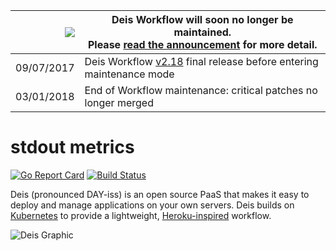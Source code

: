 
|![](https://upload.wikimedia.org/wikipedia/commons/thumb/1/17/Warning.svg/156px-Warning.svg.png) | Deis Workflow will soon no longer be maintained.<br />Please [read the announcement](https://deis.com/blog/2017/deis-workflow-final-release/) for more detail. |
|---:|---|
| 09/07/2017 | Deis Workflow [v2.18][] final release before entering maintenance mode |
| 03/01/2018 | End of Workflow maintenance: critical patches no longer merged |

# stdout metrics
[![Go Report Card](http://goreportcard.com/badge/deis/stdout-metrics)](http://goreportcard.com/report/deis/stdout-metrics)
[![Build Status](https://travis-ci.org/deis/stdout-metrics.svg?branch=master)](https://travis-ci.org/deis/stdout-metrics)

Deis (pronounced DAY-iss) is an open source PaaS that makes it easy to deploy and manage
applications on your own servers. Deis builds on [Kubernetes](http://kubernetes.io/) to provide
a lightweight, [Heroku-inspired](http://heroku.com) workflow.

![Deis Graphic](https://getdeis.blob.core.windows.net/get-deis/deis-graphic-small.png)

[v2.18]: https://github.com/deisthree/workflow/releases/tag/v2.18.0
